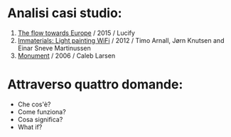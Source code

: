 # Analisi casi studio:
1. [The flow towards Europe](https://www.lucify.com/the-flow-towards-europe/) / 2015 / Lucify 
2. [Immaterials: Light painting WiFi](http://yourban.no/2011/02/22/immaterials-light-painting-wifi/) / 2012 / Timo Arnall, Jørn Knutsen and Einar Sneve Martinussen 
3. [Monument](https://rhizome.org/editorial/2008/oct/01/computational-poetics/) / 2006 / Caleb Larsen
# Attraverso quattro domande:
* Che cos'è?
* Come funziona?
* Cosa significa?
* What if?
